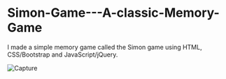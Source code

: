 # Simon-Game---A-classic-Memory-Game
I made a simple memory game called the Simon game using HTML, CSS/Bootstrap and JavaScript/jQuery.

![Capture](https://user-images.githubusercontent.com/66271249/95998227-4a349800-0e52-11eb-9942-54b1bb34662c.PNG)
